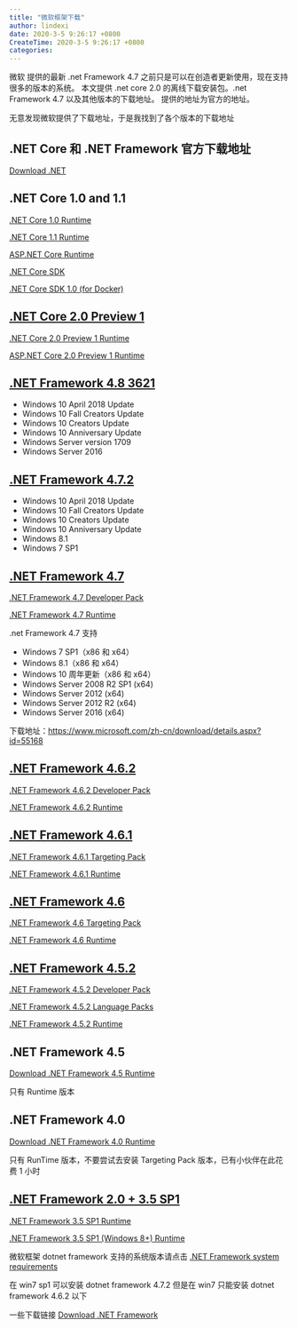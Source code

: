 ```yaml
---
title: "微软框架下载"
author: lindexi
date: 2020-3-5 9:26:17 +0800
CreateTime: 2020-3-5 9:26:17 +0800
categories: 
---
```


微软 提供的最新 .net Framework 4.7 之前只是可以在创造者更新使用，现在支持很多的版本的系统。
本文提供 .net core 2.0 的离线下载安装包。.net Framework 4.7 以及其他版本的下载地址。
提供的地址为官方的地址。

<!--more-->



无意发现微软提供了下载地址，于是我找到了各个版本的下载地址

## .NET Core 和 .NET Framework 官方下载地址

[Download .NET](https://dotnet.microsoft.com/download/archives )

## .NET Core 1.0 and 1.1

[.NET Core 1.0 Runtime](https://github.com/dotnet/core/releases/tag/1.0.4)

[.NET Core 1.1 Runtime](https://github.com/dotnet/core/releases/tag/1.1.1)

[ASP.NET Core Runtime](http://www.asp.net/get-started)

[.NET Core SDK](https://www.microsoft.com/net/download/core)

[.NET Core SDK 1.0 (for Docker)](https://www.microsoft.com/net/core#dockercmd)

## [.NET Core 2.0 Preview 1](https://blogs.msdn.microsoft.com/dotnet/2017/05/10/announcing-net-core-2-0-preview-1/)

[.NET Core 2.0 Preview 1 Runtime](https://github.com/dotnet/core/releases/tag/v2.0.0-preview1)

[ASP.NET Core 2.0 Preview 1 Runtime](https://blogs.msdn.microsoft.com/webdev/2017/05/10/aspnet-2-preview-1/)

## [.NET Framework 4.8 3621](https://go.microsoft.com/fwlink/?linkid=2002300)

 - Windows 10 April 2018 Update
 - Windows 10 Fall Creators Update
 - Windows 10 Creators Update
 - Windows 10 Anniversary Update
 - Windows Server version 1709
 - Windows Server 2016

## [.NET Framework 4.7.2](https://support.microsoft.com/en-us/help/4054530/microsoft-net-framework-4-7-2-offline-installer-for-windows )

 - Windows 10 April 2018 Update
 - Windows 10 Fall Creators Update
 - Windows 10 Creators Update
 - Windows 10 Anniversary Update
 - Windows 8.1
 - Windows 7 SP1

## [.NET Framework 4.7](http://go.microsoft.com/fwlink/?LinkID=825321)

[.NET Framework 4.7 Developer Pack](http://go.microsoft.com/fwlink/?LinkId=825319 "The .NET 4.7 Developer pack includes 4.7 reference assemblies needed by Visual Studio and msbuild.")

[.NET Framework 4.7 Runtime](http://go.microsoft.com/fwlink/?LinkId=825299)

.net Framework 4.7 支持 

 - Windows 7 SP1（x86 和 x64）
 - Windows 8.1（x86 和 x64）
 - Windows 10 周年更新（x86 和 x64）
 - Windows Server 2008 R2 SP1 (x64)
 - Windows Server 2012 (x64)
 - Windows Server 2012 R2 (x64)
 - Windows Server 2016 (x64)

下载地址：https://www.microsoft.com/zh-cn/download/details.aspx?id=55168

## [.NET Framework 4.6.2](http://go.microsoft.com/fwlink/?LinkID=708776)

[.NET Framework 4.6.2 Developer Pack](http://go.microsoft.com/fwlink/?LinkId=780617 "The .NET 4.6.2 Developer pack includes 4.6.2 reference assemblies needed by Visual Studio and msbuild.")

[.NET Framework 4.6.2 Runtime](http://go.microsoft.com/fwlink/?LinkId=780597)


## [.NET Framework 4.6.1](http://blogs.msdn.com/b/dotnet/archive/2015/11/30/net-framework-4-6-1-is-now-available.aspx)

[.NET Framework 4.6.1 Targeting Pack](http://go.microsoft.com/fwlink/?LinkId=690706 "The .NET 4.6.1 Developer pack includes the 4.6.1 reference assemblies needed by Visual Studio and msbuild.")

[.NET Framework 4.6.1 Runtime](http://go.microsoft.com/fwlink/?LinkId=671729)

## [.NET Framework 4.6](http://blogs.msdn.com/b/dotnet/archive/2015/07/20/announcing-net-framework-4-6.aspx)


[.NET Framework 4.6 Targeting Pack](http://go.microsoft.com/fwlink/?LinkId=528261 "The .NET 4.6 Developer pack includes the 4.6 reference assemblies needed by Visual Studio and msbuild.")

[.NET Framework 4.6 Runtime](http://go.microsoft.com/fwlink/?LinkId=528259)

## [.NET Framework 4.5.2](http://go.microsoft.com/fwlink/?LinkID=309958)


[.NET Framework 4.5.2 Developer Pack](http://go.microsoft.com/fwlink/?LinkId=328857 "The .NET 4.5.2 Developer pack includes the .NET framework 4.5.2 runtime and targeting pack.")

[.NET Framework 4.5.2 Language Packs](http://go.microsoft.com/fwlink/?LinkId=328858 "Resources to support languages other than English.")

[.NET Framework 4.5.2 Runtime](http://go.microsoft.com/fwlink/?LinkId=397674)

## .NET Framework 4.5

[Download .NET Framework 4.5 Runtime](https://dotnet.microsoft.com/download/dotnet-framework/net45 )

只有 Runtime 版本

## .NET Framework 4.0

[Download .NET Framework 4.0 Runtime](https://dotnet.microsoft.com/download/dotnet-framework/net40 )

只有 RunTime 版本，不要尝试去安装 Targeting Pack 版本，已有小伙伴在此花费 1 小时

## [.NET Framework 2.0 + 3.5 SP1](http://msdn.microsoft.com/library/w0x726c2(VS.90).aspx)


[.NET Framework 3.5 SP1 Runtime](http://go.microsoft.com/fwlink/?LinkID=229190)

[.NET Framework 3.5 SP1 (Windows 8+) Runtime](https://docs.microsoft.com/dotnet/framework/install/dotnet-35-windows-10)

微软框架 dotnet framework 支持的系统版本请点击 [.NET Framework system requirements ](https://docs.microsoft.com/en-us/dotnet/framework/get-started/system-requirements )

在 win7 sp1 可以安装 dotnet framework 4.7.2 但是在 win7 只能安装 dotnet framework 4.6.2 以下

一些下载链接 [Download .NET Framework](https://dotnet.microsoft.com/download/dotnet-framework )


